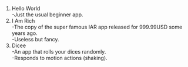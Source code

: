 1. Hello World  
	-Just the usual beginner app.
1. I Am Rich  
	-The copy of the super famous IAR app released for 999.99USD some years ago.  
    	-Useless but fancy.  
1. Dicee  
	-An app that rolls your dices randomly.  
	-Responds to motion actions (shaking).  
